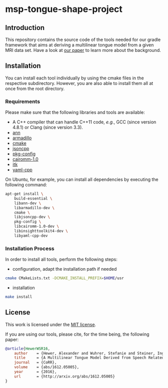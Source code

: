 # msp-tongue-shape-project

## Introduction

This repository contains the source code of the tools needed for our gradle framework that aims at deriving a multilinear tongue model from a given MRI data set.
Have a look at [our paper][1] to learn more about the background.

## Installation

You can install each tool individually by using the cmake files in the respective subdirectory.
However, you are also able to install them all at once from the root directory.

### Requirements

Please make sure that the following libraries and tools are available:

- A C++ compiler that can handle C++11 code, *e.g.*, GCC (since version 4.8.1) or Clang (since version 3.3).
- [ann](https://www.cs.umd.edu/~mount/ANN)
- [armadillo](http://arma.sourceforge.net)
- [cmake](https://cmake.org)
- [jsoncpp](https://github.com/open-source-parsers/jsoncpp)
- [pkg-config](https://www.freedesktop.org/wiki/Software/pkg-config)
- [cairomm-1.0](https://www.cairographics.org/cairomm)
- [itk](https://itk.org)
- [yaml-cpp](https://github.com/jbeder/yaml-cpp)

On Ubuntu, for example, you can install all dependencies by executing the following command:

```sh
apt-get install \
    build-essential \
    libann-dev \
    libarmadillo-dev \
    cmake \
    libjsoncpp-dev \
    pkg-config \
    libcairomm-1.0-dev \
    libinsighttoolkit4-dev \
    libyaml-cpp-dev
```

### Installation Process

In order to install all tools, perform the following steps:

- configuration, adapt the installation path if needed
```sh
cmake CMakeLists.txt -DCMAKE_INSTALL_PREFIX=$HOME/usr
```
- installation
```sh
make install
```

## License

This work is licensed under the [MIT license](./LICENSE.md).

If you are using our tools, please cite, for the time being, the following paper:

```bibtex
@article{HewerWSR16,
    author    = {Hewer, Alexander and Wuhrer, Stefanie and Steiner, Ingmar and Richmond, Korin},
    title     = {A Multilinear Tongue Model Derived from Speech Related {MRI} Data of the Human Vocal Tract},
    journal   = {CoRR},
    volume    = {abs/1612.05005},
    year      = {2016},
    url       = {http://arxiv.org/abs/1612.05005}
}
```

[1]: http://arxiv.org/abs/1612.05005
